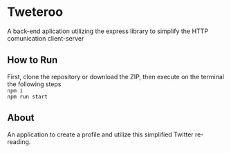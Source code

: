 # Tweteroo

A back-end aplication utilizing the express library to simplify the HTTP comunication client-server


## How to Run

First, clone the repository or download the ZIP, then execute on the terminal the following steps
</br>
`npm i`
 </br>
`npm run start`

## About

An application to create a profile and utilize this simplified Twitter re-reading.